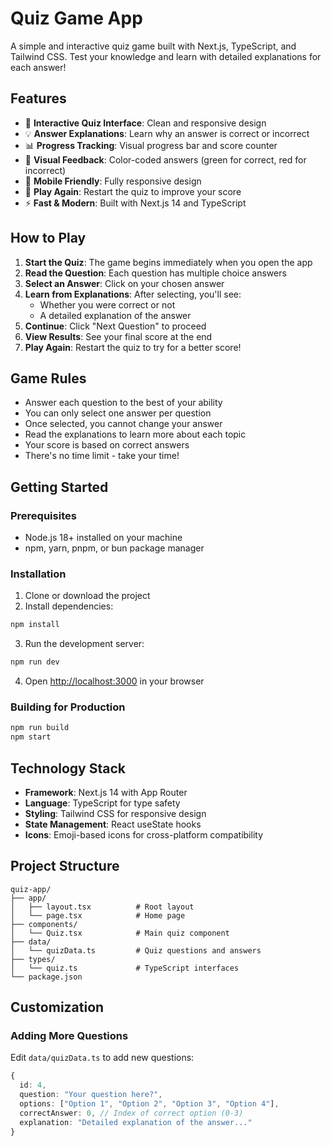 # Quiz Game App

A simple and interactive quiz game built with Next.js, TypeScript, and Tailwind CSS. Test your knowledge and learn with detailed explanations for each answer!

## Features

- 🎯 **Interactive Quiz Interface**: Clean and responsive design
- 💡 **Answer Explanations**: Learn why an answer is correct or incorrect
- 📊 **Progress Tracking**: Visual progress bar and score counter
- 🎨 **Visual Feedback**: Color-coded answers (green for correct, red for incorrect)
- 📱 **Mobile Friendly**: Fully responsive design
- 🔄 **Play Again**: Restart the quiz to improve your score
- ⚡ **Fast & Modern**: Built with Next.js 14 and TypeScript

## How to Play

1. **Start the Quiz**: The game begins immediately when you open the app
2. **Read the Question**: Each question has multiple choice answers
3. **Select an Answer**: Click on your chosen answer
4. **Learn from Explanations**: After selecting, you'll see:
   - Whether you were correct or not
   - A detailed explanation of the answer
5. **Continue**: Click "Next Question" to proceed
6. **View Results**: See your final score at the end
7. **Play Again**: Restart the quiz to try for a better score!

## Game Rules

- Answer each question to the best of your ability
- You can only select one answer per question
- Once selected, you cannot change your answer
- Read the explanations to learn more about each topic
- Your score is based on correct answers
- There's no time limit - take your time!

## Getting Started

### Prerequisites

- Node.js 18+ installed on your machine
- npm, yarn, pnpm, or bun package manager

### Installation

1. Clone or download the project
2. Install dependencies:
```bash
npm install
```

3. Run the development server:
```bash
npm run dev
```

4. Open [http://localhost:3000](http://localhost:3000) in your browser

### Building for Production

```bash
npm run build
npm start
```

## Technology Stack

- **Framework**: Next.js 14 with App Router
- **Language**: TypeScript for type safety
- **Styling**: Tailwind CSS for responsive design
- **State Management**: React useState hooks
- **Icons**: Emoji-based icons for cross-platform compatibility

## Project Structure

```
quiz-app/
├── app/
│   ├── layout.tsx          # Root layout
│   └── page.tsx            # Home page
├── components/
│   └── Quiz.tsx            # Main quiz component
├── data/
│   └── quizData.ts         # Quiz questions and answers
├── types/
│   └── quiz.ts             # TypeScript interfaces
└── package.json
```

## Customization

### Adding More Questions

Edit `data/quizData.ts` to add new questions:

```typescript
{
  id: 4,
  question: "Your question here?",
  options: ["Option 1", "Option 2", "Option 3", "Option 4"],
  correctAnswer: 0, // Index of correct option (0-3)
  explanation: "Detailed explanation of the answer..."
}
```

